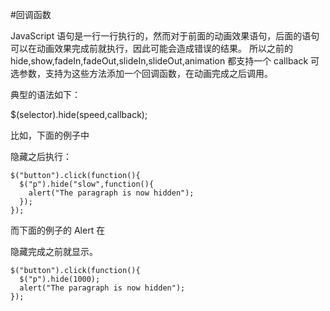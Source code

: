 #回调函数

JavaScript 语句是一行一行执行的，然而对于前面的动画效果语句，后面的语句可以在动画效果完成前就执行，因此可能会造成错误的结果。
所以之前的 hide,show,fadeIn,fadeOut,slideIn,slideOut,animation 都支持一个 callback 可选参数，支持为这些方法添加一个回调函数，在动画完成之后调用。

典型的语法如下：

$(selector).hide(speed,callback);

比如，下面的例子中<p>隐藏之后执行：

```
$("button").click(function(){
  $("p").hide("slow",function(){
    alert("The paragraph is now hidden");
  });
});
```

而下面的例子的 Alert 在

隐藏完成之前就显示。

```
$("button").click(function(){
  $("p").hide(1000);
  alert("The paragraph is now hidden");
});
```
